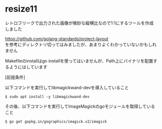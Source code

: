 # resize11
レトロフリークで出力された画像が微妙な縦横比なので1:1にするツールを作成しました  

https://github.com/golang-standards/project-layout  
を参考にディレクトリ切ってはみましたが、あまりよくわかっていないかもしれません  

Makefileのinstallはgo installを使ってはいませんが、Path上にバイナリを配置するようにはしています  

[前提条件]  

以下コマンドを実行してlibmagickwand-devを導入していること  
```  
$ sudo apt install -y libmagickwand-dev
```  
その後、以下コマンドを実行してImageMagickのgoモジュールを取得していること  
```  
$ go get gopkg.in/gographics/imagick.v2/imagick
```  
